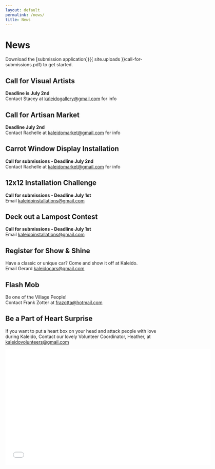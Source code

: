 ```yaml
---
layout: default
permalink: /news/
title: News
---
```


# News

Download the [submission application]({{ site.uploads }}call-for-submissions.pdf) to get started.

## Call for Visual Artists

**Deadline is July 2nd** <br>
Contact Stacey at <kaleidogallery@gmail.com> for info

## Call for Artisan Market
**Deadline July 2nd** <br>
Contact Rachelle at <kaleidomarket@gmail.com> for info

## Carrot Window Display Installation
**Call for submissions - Deadline July 2nd** <br>
Contact Rachelle at <kaleidomarket@gmail.com> for info

## 12x12 Installation Challenge
**Call for submissions - Deadline July 1st** <br>
Email <kaleidoinstallations@gmail.com>

## Deck out a Lampost Contest
**Call for submissions - Deadline July 1st** <br>
Email <kaleidoinstallations@gmail.com>

## Register for Show & Shine
Have a classic or unique car? Come and show it off at Kaleido. <br>
Email Gerard <kaleidocars@gmail.com>

## Flash Mob
Be one of the Village People! <br>
Contact Frank Zotter at <frazotta@hotmail.com>

## Be a Part of Heart Surprise
If you want to put a heart box on your head and attack people with love during Kaleido, Contact our lovely Volunteer Coordinator, Heather, at <kaleidovolunteers@gmail.com>

<div class="flex-video">
	<iframe width="640" height="360" src="//www.youtube.com/embed/SV9qDa59nNE" frameborder="0" allowfullscreen></iframe>
</div>
